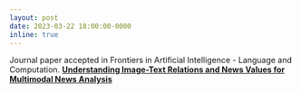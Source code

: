 ```yaml
---
layout: post
date: 2023-03-22 18:00:00-0000
inline: true
---
```


Journal paper accepted in Frontiers in Artificial Intelligence - Language and Computation. **[Understanding Image-Text Relations and News Values for Multimodal News Analysis](https://www.frontiersin.org/articles/10.3389/frai.2023.1125533/abstract)**
